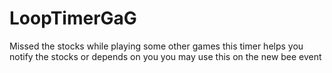 # LoopTimerGaG
Missed the stocks while playing some other games this timer helps you notify the stocks or depends on you you may use this on the new bee event 
